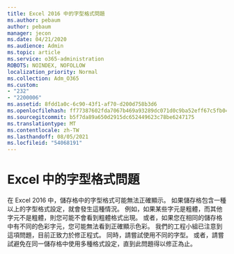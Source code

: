 ```yaml
---
title: Excel 2016 中的字型格式問題
ms.author: pebaum
author: pebaum
manager: jecon
ms.date: 04/21/2020
ms.audience: Admin
ms.topic: article
ms.service: o365-administration
ROBOTS: NOINDEX, NOFOLLOW
localization_priority: Normal
ms.collection: Adm_O365
ms.custom:
- "232"
- "2200006"
ms.assetid: 8fdd1a0c-6c90-43f1-af70-d200d758b3d6
ms.openlocfilehash: ff77387602fda7067b469a93289dc071d0c9ba52eff67c5fb04f4426e4034eaf
ms.sourcegitcommit: b5f7da89a650d2915dc652449623c78be6247175
ms.translationtype: MT
ms.contentlocale: zh-TW
ms.lasthandoff: 08/05/2021
ms.locfileid: "54068191"
---
```

# <a name="font-formatting-problems-in-excel"></a>Excel 中的字型格式問題

在 Excel 2016 中，儲存格中的字型格式可能無法正確顯示。 如果儲存格包含一種以上的字型格式設定，就會發生這種情況。 例如，如果某些字元是粗體，而其他字元不是粗體，則您可能不會看到粗體格式出現。 或者，如果您在相同的儲存格中有不同的色彩字元，您可能無法看到正確顯示色彩。 我們的工程小組已注意到這項問題，目前正致力於修正程式。 同時，請嘗試使用不同的字型。 或者，請嘗試避免在同一儲存格中使用多種格式設定，直到此問題得以修正為止。
  